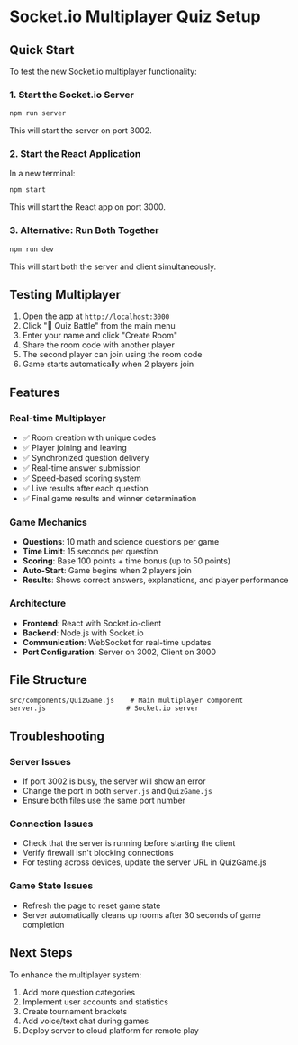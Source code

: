 # Socket.io Multiplayer Quiz Setup

## Quick Start

To test the new Socket.io multiplayer functionality:

### 1. Start the Socket.io Server
```bash
npm run server
```
This will start the server on port 3002.

### 2. Start the React Application
In a new terminal:
```bash
npm start
```
This will start the React app on port 3000.

### 3. Alternative: Run Both Together
```bash
npm run dev
```
This will start both the server and client simultaneously.

## Testing Multiplayer

1. Open the app at `http://localhost:3000`
2. Click "🚀 Quiz Battle" from the main menu
3. Enter your name and click "Create Room"
4. Share the room code with another player
5. The second player can join using the room code
6. Game starts automatically when 2 players join

## Features

### Real-time Multiplayer
- ✅ Room creation with unique codes
- ✅ Player joining and leaving
- ✅ Synchronized question delivery
- ✅ Real-time answer submission
- ✅ Speed-based scoring system
- ✅ Live results after each question
- ✅ Final game results and winner determination

### Game Mechanics
- **Questions**: 10 math and science questions per game
- **Time Limit**: 15 seconds per question
- **Scoring**: Base 100 points + time bonus (up to 50 points)
- **Auto-Start**: Game begins when 2 players join
- **Results**: Shows correct answers, explanations, and player performance

### Architecture
- **Frontend**: React with Socket.io-client
- **Backend**: Node.js with Socket.io
- **Communication**: WebSocket for real-time updates
- **Port Configuration**: Server on 3002, Client on 3000

## File Structure

```
src/components/QuizGame.js    # Main multiplayer component
server.js                    # Socket.io server
```

## Troubleshooting

### Server Issues
- If port 3002 is busy, the server will show an error
- Change the port in both `server.js` and `QuizGame.js`
- Ensure both files use the same port number

### Connection Issues
- Check that the server is running before starting the client
- Verify firewall isn't blocking connections
- For testing across devices, update the server URL in QuizGame.js

### Game State Issues
- Refresh the page to reset game state
- Server automatically cleans up rooms after 30 seconds of game completion

## Next Steps

To enhance the multiplayer system:
1. Add more question categories
2. Implement user accounts and statistics
3. Create tournament brackets
4. Add voice/text chat during games
5. Deploy server to cloud platform for remote play